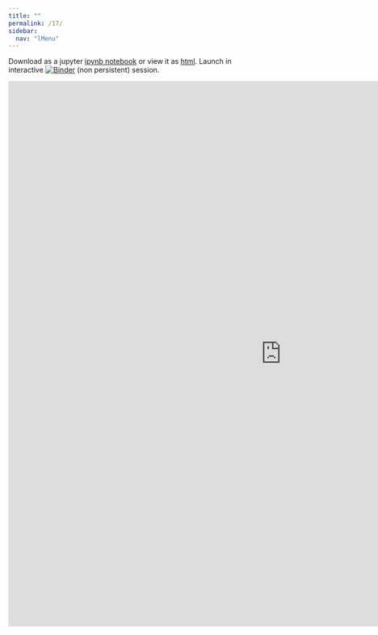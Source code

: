 ```yaml
---
title: ""
permalink: /17/
sidebar:
  nav: "lMenu"
---
```


Download as a jupyter [ipynb notebook](https://datascience-intro.github.io/1MS041-2020/lectures/17.ipynb) or view it as [html](https://datascience-intro.github.io/1MS041-2020/lectures/17.html).
Launch in interactive <a  href="https://mybinder.org/v2/gh/datascience-intro/1MS041-2020/gh-pages?filepath=lectures%2F17.ipynb" target="_blank"><img src="https://mybinder.org/badge_logo.svg" alt="Binder"></a> (non persistent) session.

<iframe src="https://datascience-intro.github.io/1MS041-2020/lectures/17.html" width="1080" height="1080" frameborder="0"></iframe>

    